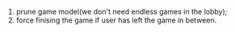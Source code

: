 1) prune game model(we don't need endless games in the lobby);
2) force finising the game if user has left the game in between.
